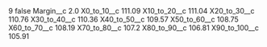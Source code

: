 <?xml version="1.0" encoding="UTF-8"?>
<CustomMetadata xmlns="http://soap.sforce.com/2006/04/metadata" xmlns:xsi="http://www.w3.org/2001/XMLSchema-instance" xmlns:xsd="http://www.w3.org/2001/XMLSchema">
    <label>9</label>
    <protected>false</protected>
    <values>
        <field>Margin__c</field>
        <value xsi:type="xsd:double">2.0</value>
    </values>
    <values>
        <field>X0_to_10__c</field>
        <value xsi:type="xsd:double">111.09</value>
    </values>
    <values>
        <field>X10_to_20__c</field>
        <value xsi:type="xsd:double">111.04</value>
    </values>
    <values>
        <field>X20_to_30__c</field>
        <value xsi:type="xsd:double">110.76</value>
    </values>
    <values>
        <field>X30_to_40__c</field>
        <value xsi:type="xsd:double">110.36</value>
    </values>
    <values>
        <field>X40_to_50__c</field>
        <value xsi:type="xsd:double">109.57</value>
    </values>
    <values>
        <field>X50_to_60__c</field>
        <value xsi:type="xsd:double">108.75</value>
    </values>
    <values>
        <field>X60_to_70__c</field>
        <value xsi:type="xsd:double">108.19</value>
    </values>
    <values>
        <field>X70_to_80__c</field>
        <value xsi:type="xsd:double">107.2</value>
    </values>
    <values>
        <field>X80_to_90__c</field>
        <value xsi:type="xsd:double">106.81</value>
    </values>
    <values>
        <field>X90_to_100__c</field>
        <value xsi:type="xsd:double">105.91</value>
    </values>
</CustomMetadata>
